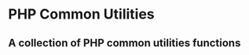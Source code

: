 PHP Common Utilities
=====================

A collection of PHP common utilities functions
-----------------------------------------------